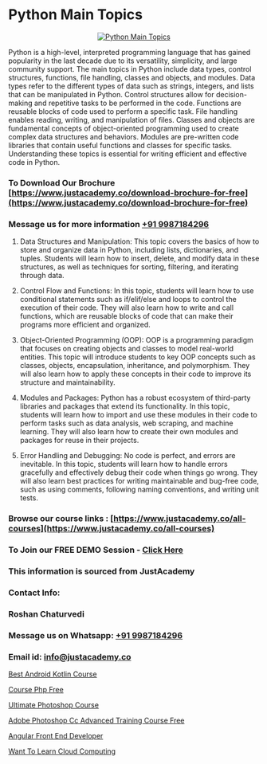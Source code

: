 # Python Main Topics

<p align="center">
  <a href="https://justacademy.co/course-detail/python-training">
    <img src="https://justacademy.co/storage2/course_image/1709713400_course_image.webp" alt="Python Main Topics">
  </a>
</p>


Python is a high-level, interpreted programming language that has gained popularity in the last decade due to its versatility, simplicity, and large community support. The main topics in Python include data types, control structures, functions, file handling, classes and objects, and modules. Data types refer to the different types of data such as strings, integers, and lists that can be manipulated in Python. Control structures allow for decision-making and repetitive tasks to be performed in the code. Functions are reusable blocks of code used to perform a specific task. File handling enables reading, writing, and manipulation of files. Classes and objects are fundamental concepts of object-oriented programming used to create complex data structures and behaviors. Modules are pre-written code libraries that contain useful functions and classes for specific tasks. Understanding these topics is essential for writing efficient and effective code in Python.
### To Download Our Brochure [https://www.justacademy.co/download-brochure-for-free](https://www.justacademy.co/download-brochure-for-free)
### Message us for more information [+91 9987184296](https://api.whatsapp.com/send?phone=919987184296)
1) Data Structures and Manipulation:
This topic covers the basics of how to store and organize data in Python, including lists, dictionaries, and tuples. Students will learn how to insert, delete, and modify data in these structures, as well as techniques for sorting, filtering, and iterating through data.

2) Control Flow and Functions:
In this topic, students will learn how to use conditional statements such as if/elif/else and loops to control the execution of their code. They will also learn how to write and call functions, which are reusable blocks of code that can make their programs more efficient and organized.

3) Object-Oriented Programming (OOP):
OOP is a programming paradigm that focuses on creating objects and classes to model real-world entities. This topic will introduce students to key OOP concepts such as classes, objects, encapsulation, inheritance, and polymorphism. They will also learn how to apply these concepts in their code to improve its structure and maintainability.

4) Modules and Packages:
Python has a robust ecosystem of third-party libraries and packages that extend its functionality. In this topic, students will learn how to import and use these modules in their code to perform tasks such as data analysis, web scraping, and machine learning. They will also learn how to create their own modules and packages for reuse in their projects.

5) Error Handling and Debugging:
No code is perfect, and errors are inevitable. In this topic, students will learn how to handle errors gracefully and effectively debug their code when things go wrong. They will also learn best practices for writing maintainable and bug-free code, such as using comments, following naming conventions, and writing unit tests.

### Browse our course links : [https://www.justacademy.co/all-courses](https://www.justacademy.co/all-courses) 
### To Join our FREE DEMO Session - [Click Here](https://www.justacademy.co/register-for-course-demo)


### This information is sourced from JustAcademy
### Contact Info:
### Roshan Chaturvedi
### Message us on Whatsapp: [+91 9987184296](https://api.whatsapp.com/send?phone=919987184296)
### Email id: [info@justacademy.co](mailto:info@justacademy.co)
                
[Best Android Kotlin Course](https://www.linkedin.com/pulse/best-android-kotlin-course-software-training-sunnyvale-ipppc/)

[Course Php Free](https://www.linkedin.com/pulse/course-php-free-software-training-mountain-view-odzzf?trackingId=ZKbb6XE%2Bkjm1XiMB9ttaqQ%3D%3D&lipi=urn%3Ali%3Apage%3Ad_flagship3_company_admin%3BLLr0XlPoQRKsrZpjwzzNmQ%3D%3D)

[Ultimate Photoshop Course](https://medium.com/@ranepooja/ultimate-photoshop-course-b24a80f4a532)

[Adobe Photoshop Cc Advanced Training Course Free](https://medium.com/@AkashSingh2052/adobe-photoshop-cc-advanced-training-course-free-cd2a2a4a8f75)

[Angular Front End Developer](https://justacademyin.github.io/Articles/Angular-Front-End-Developer)

[Want To Learn Cloud Computing](https://justacademyin.github.io/justacademy/want-to-learn-cloud-computing)

